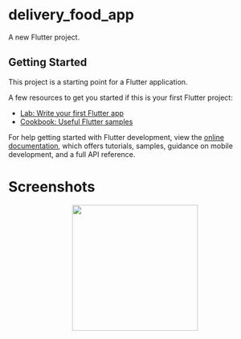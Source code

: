 # delivery_food_app

A new Flutter project.

## Getting Started

This project is a starting point for a Flutter application.

A few resources to get you started if this is your first Flutter project:

- [Lab: Write your first Flutter app](https://docs.flutter.dev/get-started/codelab)
- [Cookbook: Useful Flutter samples](https://docs.flutter.dev/cookbook)

For help getting started with Flutter development, view the
[online documentation](https://docs.flutter.dev/), which offers tutorials,
samples, guidance on mobile development, and a full API reference.

# Screenshots

<div align="center">
  <img src="https://user-images.githubusercontent.com/62775299/236299430-9d37c054-0a4b-4ea4-852c-8b0fb447f060.png" width="250">

</div>
